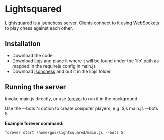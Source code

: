 Lightsquared
============

Lightsquared is a [jsonchess][2] server.  Clients connect to it using
WebSockets to play chess against each other.

Installation
------------

- Download the code
- Download [libjs][1] and place it where it will be found under the 'lib' path as mapped in the requirejs config in main.js
- Download [jsonchess][2] and put it in the libjs folder

Running the server
------------------

Invoke main.js directly, or use [forever][3] to run it in the background.

Use the --bots N option to create computer players, e.g. $js main.js --bots 5.

**Example forever command:**

```
forever start /home/gus/lightsquared/main.js --bots 5
```

[1]:http://github.com/lightsquaredev/libjs
[2]:http://github.com/lightsquaredev/jsonchess
[3]:https://github.com/nodejitsu/forever